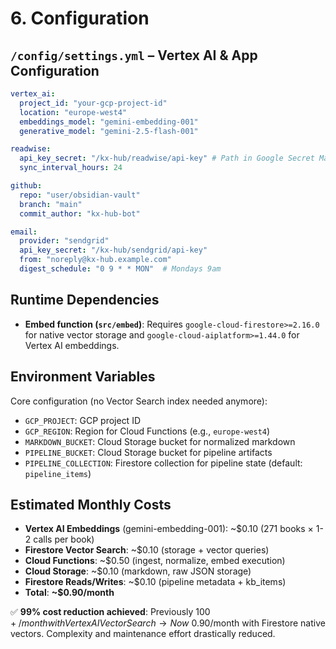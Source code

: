 # 6. Configuration

## `/config/settings.yml` – Vertex AI & App Configuration

```yaml
vertex_ai:
  project_id: "your-gcp-project-id"
  location: "europe-west4"
  embeddings_model: "gemini-embedding-001"
  generative_model: "gemini-2.5-flash-001"

readwise:
  api_key_secret: "/kx-hub/readwise/api-key" # Path in Google Secret Manager
  sync_interval_hours: 24

github:
  repo: "user/obsidian-vault"
  branch: "main"
  commit_author: "kx-hub-bot"

email:
  provider: "sendgrid"
  api_key_secret: "/kx-hub/sendgrid/api-key"
  from: "noreply@kx-hub.example.com"
  digest_schedule: "0 9 * * MON"  # Mondays 9am
```

## Runtime Dependencies
- **Embed function (`src/embed`)**: Requires `google-cloud-firestore>=2.16.0` for native vector storage and `google-cloud-aiplatform>=1.44.0` for Vertex AI embeddings.

## Environment Variables
Core configuration (no Vector Search index needed anymore):
- `GCP_PROJECT`: GCP project ID
- `GCP_REGION`: Region for Cloud Functions (e.g., `europe-west4`)
- `MARKDOWN_BUCKET`: Cloud Storage bucket for normalized markdown
- `PIPELINE_BUCKET`: Cloud Storage bucket for pipeline artifacts
- `PIPELINE_COLLECTION`: Firestore collection for pipeline state (default: `pipeline_items`)

## Estimated Monthly Costs
- **Vertex AI Embeddings** (gemini-embedding-001): ~$0.10 (271 books × 1-2 calls per book)
- **Firestore Vector Search**: ~$0.10 (storage + vector queries)
- **Cloud Functions**: ~$0.50 (ingest, normalize, embed execution)
- **Cloud Storage**: ~$0.10 (markdown, raw JSON storage)
- **Firestore Reads/Writes**: ~$0.10 (pipeline metadata + kb_items)
- **Total**: **~$0.90/month**

✅ **99% cost reduction achieved**: Previously $100+/month with Vertex AI Vector Search → Now ~$0.90/month with Firestore native vectors. Complexity and maintenance effort drastically reduced.
